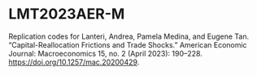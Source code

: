 # LMT2023AER-M
Replication codes for Lanteri, Andrea, Pamela Medina, and Eugene Tan. “Capital-Reallocation Frictions and Trade Shocks.” American Economic Journal: Macroeconomics 15, no. 2 (April 2023): 190–228. https://doi.org/10.1257/mac.20200429.
